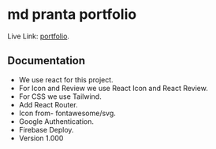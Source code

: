 # md pranta portfolio

Live Link: [portfolio](https://mdpranta-ddd78.web.app/).

## Documentation

* We use react for this project.
* For Icon and Review we use React Icon and React Review.
* For CSS we use Tailwind.
* Add React Router.
* Icon from- fontawesome/svg.
* Google Authentication.
* Firebase Deploy.
* Version 1.000